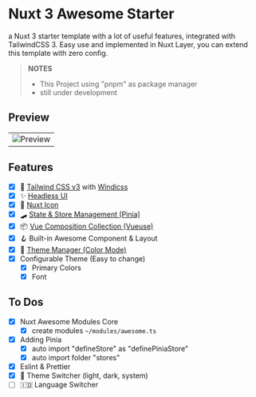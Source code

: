 # Nuxt 3 Awesome Starter
a Nuxt 3 starter template with a lot of useful features, integrated with TailwindCSS 3. Easy use and implemented in Nuxt Layer, you can extend this template with zero config.

> **NOTES** 
> - This Project using "pnpm" as package manager
> - still under development

## Preview
<table align="center">
  <tr>
    <td align="center" width="100%" colspan="2">
      <img src="https://github.com/viandwi24/nuxt3-awesome-starter/blob/main/assets/images/preview_new.png?raw=true" alt="Preview" title="Preview">
    </td>
  </tr>
</table>

## Features
- [x] 💨 [Tailwind CSS v3](https://tailwindcss.com/) with [Windicss](https://windicss.org/)
- [x] ✨ [Headless UI](https://headlessui.dev/)
- [x] 🔔 [Nuxt Icon](https://icones.js.org/)
- [x] 🛹 [State & Store Management (Pinia)](https://pinia.vuejs.org/)
- [x] 📦 [Vue Composition Collection (Vueuse)](https://vueuse.org/)
- [x] 🪝 Built-in Awesome Component & Layout
- [x] 🌙 [Theme Manager (Color Mode)](https://color-mode.nuxtjs.org/)
- [x] Configurable Theme (Easy to change)
  - [x] Primary Colors
  - [x] Font

## To Dos
- [x] Nuxt Awesome Modules Core
  - [x] create modules `~/modules/awesome.ts`
- [x] Adding Pinia
  - [x] auto import "defineStore" as "definePiniaStore"
  - [x] auto import folder "stores"
- [x] Eslint & Prettier
- [x] 🌙 Theme Switcher (light, dark, system)
- [ ] 🇮🇩 Language Switcher

